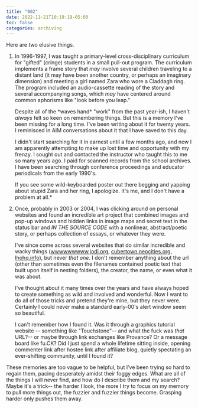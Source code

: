 ```yaml
---
title: "002"
date: 2022-11-21T10:19:19-05:00
toc: false
categories: archiving
---
```


Here are two elusive things.

1. In 1996-1997, I was taught a primary-level cross-disciplinary curriculum for "gifted" (cringe) students in a small pull-out program. The curriculum implements a frame story that *may* involve several children traveling to a distant land (it may have been another country, or perhaps an imaginary dimension) and meeting a girl named Zara who wore a Claddagh ring. The program included an audio-cassette reading of the story and several accompanying songs, which *may* have centered around common aphorisms like "look before you leap."

    Despite all of the \*waves hand\* "work" from the past year-ish, I haven't *always* felt so keen on remembering things. But this is a memory I've been missing for a long time. I've been writing about it for twenty years. I reminisced in AIM conversations about it that I have saved to this day.

    I didn't start searching for it in earnest until a few months ago, and now I am apparently attempting to make up lost time and opportunity with my frenzy. I sought out and contacted the instructor who taught this to me so many years ago. I paid for scanned records from the school archives. I have been searching through conference proceedings and educator periodicals from the early 1990's.

    If you see some wild-keyboarded poster out there begging and yapping about stupid Zara and her ring, I apologize. It's me, and I don't have a problem at all.*

2. Once, probably in 2003 or 2004, I was clicking around on personal websites and found an incredible art project that combined images and pop-up windows and hidden links in image maps and secret text in the status bar and *IN THE SOURCE CODE* with a nonlinear, abstract/poetic story, or perhaps collection of essays, or whatever they were.

    I've since come across several websites that do similar incredible and wacky things ([wwwwwwwww.jodi.org](http://wwwwwwwww.jodi.org), [cubertown.neocities.org](/Applications/Joplin.app/Contents/Resources/app.asar/cubertown.neocities.org), [lhohq.info](http://cubertown.neocities.org)), but never *that one*. I don't remember anything about the url (other than sometimes even the filenames contained poetic text that built upon itself in nesting folders), the creator, the name, or even what it was about.

    I've thought about it many times over the years and have always hoped to create something as wild and involved and wonderful. Now I want to do all of those tricks and pretend they're mine, but they never were. Certainly I could never make a standard early-00's alert window seem so beautiful.

    I can't remember how I found it. Was it through a graphics tutorial website -- something like "Touchstone"-- and what the fuck was *that* URL?-- or maybe through link exchanges like Provance? Or a message board like fu.CK? Did I just spend a whole lifetime sitting inside, opening commenter link after hostee link after affiliate blog, quietly spectating an ever-shifting community, until I found it?  

These memories are too vague to be helpful, but I’ve been trying so hard to regain them, pacing desperately amidst their foggy edges. What are all of the things I will never find, and how do I describe them and my search? Maybe it's a trick-- the harder I look, the more I try to focus on my memory to pull more things out, the fuzzier and fuzzier things become. Grasping harder only pushes them away.
